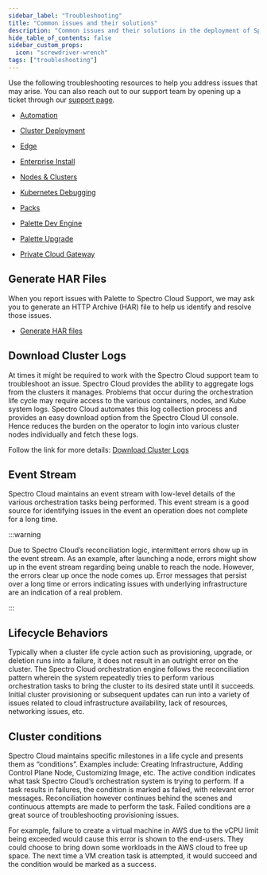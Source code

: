 ```yaml
---
sidebar_label: "Troubleshooting"
title: "Common issues and their solutions"
description: "Common issues and their solutions in the deployment of Spectro Cloud Clusters"
hide_table_of_contents: false
sidebar_custom_props:
  icon: "screwdriver-wrench"
tags: ["troubleshooting"]
---
```


Use the following troubleshooting resources to help you address issues that may arise. You can also reach out to our
support team by opening up a ticket through our [support page](http://support.spectrocloud.io/).

- [Automation](automation.md)

- [Cluster Deployment](cluster-deployment.md)

- [Edge](edge.mdx)

- [Enterprise Install](enterprise-install.md)

- [Nodes & Clusters](nodes.md)

- [Kubernetes Debugging](kubernetes-tips.md)

- [Packs](pack-issues.md)

- [Palette Dev Engine](palette-dev-engine.md)

- [Palette Upgrade](palette-upgrade.md)

- [Private Cloud Gateway](pcg.md)

## Generate HAR Files

When you report issues with Palette to Spectro Cloud Support, we may ask you to generate an HTTP Archive (HAR) file to
help us identify and resolve those issues.

- [Generate HAR files](generate-har-files.md)

## Download Cluster Logs

At times it might be required to work with the Spectro Cloud support team to troubleshoot an issue. Spectro Cloud
provides the ability to aggregate logs from the clusters it manages. Problems that occur during the orchestration life
cycle may require access to the various containers, nodes, and Kube system logs. Spectro Cloud automates this log
collection process and provides an easy download option from the Spectro Cloud UI console. Hence reduces the burden on
the operator to login into various cluster nodes individually and fetch these logs.

Follow the link for more details: [Download Cluster Logs](../clusters/clusters.md#download-cluster-logs)

## Event Stream

Spectro Cloud maintains an event stream with low-level details of the various orchestration tasks being performed. This
event stream is a good source for identifying issues in the event an operation does not complete for a long time.

:::warning

Due to Spectro Cloud’s reconciliation logic, intermittent errors show up in the event stream. As an example, after
launching a node, errors might show up in the event stream regarding being unable to reach the node. However, the errors
clear up once the node comes up. Error messages that persist over a long time or errors indicating issues with
underlying infrastructure are an indication of a real problem.

:::

## Lifecycle Behaviors

Typically when a cluster life cycle action such as provisioning, upgrade, or deletion runs into a failure, it does not
result in an outright error on the cluster. The Spectro Cloud orchestration engine follows the reconciliation pattern
wherein the system repeatedly tries to perform various orchestration tasks to bring the cluster to its desired state
until it succeeds. Initial cluster provisioning or subsequent updates can run into a variety of issues related to cloud
infrastructure availability, lack of resources, networking issues, etc.

## Cluster conditions

Spectro Cloud maintains specific milestones in a life cycle and presents them as “conditions”. Examples include:
Creating Infrastructure, Adding Control Plane Node, Customizing Image, etc. The active condition indicates what task
Spectro Cloud’s orchestration system is trying to perform. If a task results in failures, the condition is marked as
failed, with relevant error messages. Reconciliation however continues behind the scenes and continuous attempts are
made to perform the task. Failed conditions are a great source of troubleshooting provisioning issues.

For example, failure to create a virtual machine in AWS due to the vCPU limit being exceeded would cause this error is
shown to the end-users. They could choose to bring down some workloads in the AWS cloud to free up space. The next time
a VM creation task is attempted, it would succeed and the condition would be marked as a success.
